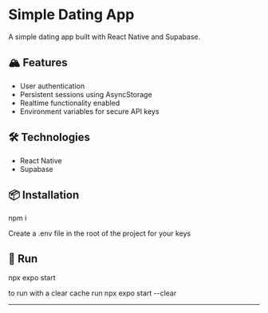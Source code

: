 # Simple Dating App

A simple dating app built with React Native and Supabase.

## 🏔️ Features

- User authentication
- Persistent sessions using AsyncStorage
- Realtime functionality enabled
- Environment variables for secure API keys

## 🛠️ Technologies

- React Native
- Supabase

## 📦 Installation

npm i

Create a .env file in the root of the project for your keys

## 🚀 Run

npx expo start

to run with a clear cache run npx expo start --clear

---

